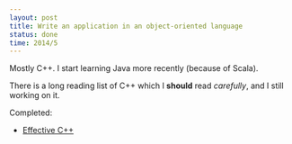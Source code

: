 ```yaml
---
layout: post
title: Write an application in an object-oriented language
status: done
time: 2014/5
---
```


Mostly C++. I start learning Java more recently (because of Scala).

There is a long reading list of C++ which I **should** read *carefully*, and I still working on it.

Completed: 
- [Effective C++](http://book.douban.com/subject/6517498/)
